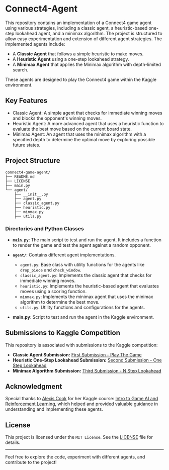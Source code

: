 # Connect4-Agent
This repository contains an implementation of a Connect4 game agent using various strategies, including a classic agent, a heuristic-based one-step lookahead agent, and a minimax algorithm. The project is structured to allow easy experimentation and extension of different agent strategies.
The implemented agents include:
- A **Classic Agent** that follows a simple heuristic to make moves.
- A **Heuristic Agent** using a one-step lookahead strategy.
- A **Minimax Agent** that applies the Minimax algorithm with depth-limited search.

These agents are designed to play the Connect4 game within the Kaggle environment.

## Key Features
- Classic Agent: A simple agent that checks for immediate winning moves and blocks the opponent's winning moves.
- Heuristic Agent: A more advanced agent that uses a heuristic function to evaluate the best move based on the current board state.
- Minimax Agent: An agent that uses the minimax algorithm with a specified depth to determine the optimal move by exploring possible future states.

## Project Structure
```
connect4-game-agent/
├── README.md
├── LICENSE
├── main.py
└── agent/
    ├── __init__.py
    ├── agent.py
    ├── classic_agent.py
    ├── heuristic.py
    ├── minmax.py
    ├── utils.py
```

### Directories and Python Classes

- **`main.py`**: The main script to test and run the agent. It includes a function to render the game and test the agent against a random opponent.
  
- **`agent/`**: Contains different agent implementations.
  - `agent.py`: Base class with utility functions for the agents like `drop_piece` and `check_window`.
  - `classic_agent.py`: Implements the classic agent that checks for immediate winning moves.
  - `heuristic.py`: Implements the heuristic-based agent that evaluates moves using a scoring function.
  - `minmax.py`: Implements the minimax agent that uses the minimax algorithm to determine the best move.
  - `utils.py`: Utility functions and configurations for the agents.
- **main.py**: Script to test and run the agent in the Kaggle environment.

## Submissions to Kaggle Competition
This repository is associated with submissions to the Kaggle competition:
- **Classic Agent Submission:** [First Submission - Play The Game](https://www.kaggle.com/code/seifyasserahmed/exercise-play-the-game)
- **Heuristic One-Step Lookahead Submission:** [Second Submission - One Step Lookahead](https://www.kaggle.com/code/seifyasserahmed/exercise-one-step-lookahead)
- **Minimax Algorithm Submission:** [Third Submission - N Step Lookahead](https://www.kaggle.com/code/seifyasserahmed/exercise-n-step-lookahead)


## Acknowledgment
Special thanks to [Alexis Cook](https://www.kaggle.com/alexisbcook) for her Kaggle course: [Intro to Game AI and Reinforcement Learning](https://www.kaggle.com/learn/intro-to-game-ai-and-reinforcement-learning), which helped and provided valuable guidance in understanding and implementing these agents.
## License
This project is licensed under the `MIT License`. See the [LICENSE](LICENSE) file for details.

---
Feel free to explore the code, experiment with different agents, and contribute to the project!
